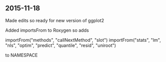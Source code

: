 ## 2015-11-18
Made edits so ready for new version of ggplot2

Added importsFrom to Roxygen so adds

importFrom("methods", "callNextMethod", "slot")
importFrom("stats", "lm", "nls", "optim", "predict", "quantile",
             "resid", "uniroot")

to NAMESPACE